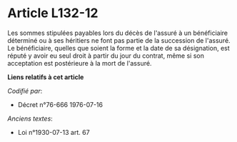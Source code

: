 # Article L132-12

Les sommes stipulées payables lors du décès de l'assuré à un bénéficiaire déterminé ou à ses héritiers ne font pas partie de
la succession de l'assuré. Le bénéficiaire, quelles que soient la forme et la date de sa désignation, est réputé y avoir eu
seul droit à partir du jour du contrat, même si son acceptation est postérieure à la mort de l'assuré.

**Liens relatifs à cet article**

_Codifié par_:

  - Décret n°76-666 1976-07-16

_Anciens textes_:

  - Loi n°1930-07-13 art. 67
